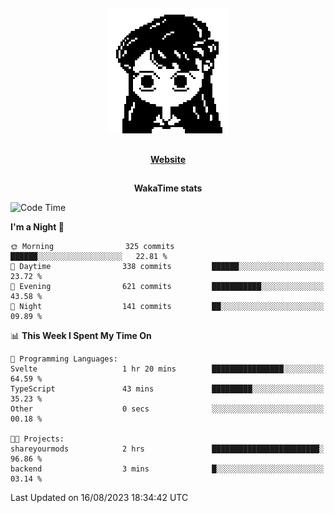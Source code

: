 ##

<p align="center">
  <img src="./person.gif" />
</p>

##

<div align="center">
  <p>
    <strong>
    <a href='https://domm.me'>Website</a>
    </strong>
  </p>
</div>

##

<div align="center">
  <p>
    <strong>
    WakaTime stats
    </strong>
  </p>
</div>

<!--START_SECTION:waka-->
![Code Time](http://img.shields.io/badge/Code%20Time-110%20hrs%2032%20mins-blue)

**I'm a Night 🦉** 

```text
🌞 Morning                325 commits         ██████░░░░░░░░░░░░░░░░░░░   22.81 % 
🌆 Daytime                338 commits         ██████░░░░░░░░░░░░░░░░░░░   23.72 % 
🌃 Evening                621 commits         ███████████░░░░░░░░░░░░░░   43.58 % 
🌙 Night                  141 commits         ██░░░░░░░░░░░░░░░░░░░░░░░   09.89 % 
```


📊 **This Week I Spent My Time On** 

```text
💬 Programming Languages: 
Svelte                   1 hr 20 mins        ████████████████░░░░░░░░░   64.59 % 
TypeScript               43 mins             █████████░░░░░░░░░░░░░░░░   35.23 % 
Other                    0 secs              ░░░░░░░░░░░░░░░░░░░░░░░░░   00.18 % 

🐱‍💻 Projects: 
shareyourmods            2 hrs               ████████████████████████░   96.86 % 
backend                  3 mins              █░░░░░░░░░░░░░░░░░░░░░░░░   03.14 % 
```


 Last Updated on 16/08/2023 18:34:42 UTC
<!--END_SECTION:waka-->

